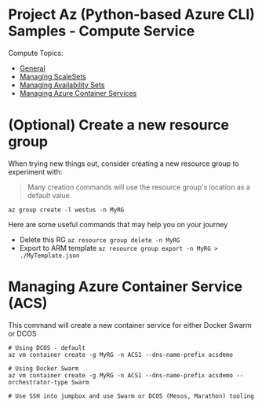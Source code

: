 # Project Az (Python-based Azure CLI) Samples - Compute Service

Compute Topics:
* [General](compute.md)
* [Managing ScaleSets](vmss.md)
* [Managing Availability Sets](availability-set.md)
* [Managing Azure Container Services](container-service.md)

# (Optional) Create a new resource group 
When trying new things out, consider creating a new resource group to experiment with:
> Many creation commands will use the resource group's location as a default value. 
```
az group create -l westus -n MyRG
```

Here are some useful commands that may help you on your journey
* Delete this RG `az resource group delete -n MyRG`
* Export to ARM template `az resource group export -n MyRG > ./MyTemplate.json`


# Managing Azure Container Service (ACS)
This command will create a new container service for either Docker Swarm or DCOS

```
# Using DCOS - default
az vm container create -g MyRG -n ACS1 --dns-name-prefix acsdemo

# Using Docker Swarm
az vm container create -g MyRG -n ACS1 --dns-name-prefix acsdemo --orchestrator-type Swarm

# Use SSH into jumpbox and use Swarm or DCOS (Mesos, Marathon) tooling
```
